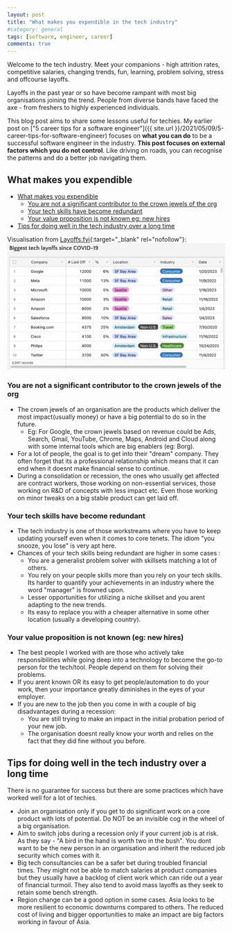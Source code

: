 ```yaml
---
layout: post
title: "What makes you expendible in the tech industry"
#category: general
tags: [software, engineer, career]
comments: true
---
```


Welcome to the tech industry. Meet your companions - high attrition rates, competitive salaries, changing trends, fun, learning, problem solving, stress and offcourse layoffs.

Layoffs in the past year or so have become rampant with most big organisations joining the trend. People from diverse bands have faced the axe - from freshers to highly experienced individuals.

This blog post aims to share some lessons useful for techies. My earlier post on ["5 career tips for a software engineer"]({{ site.url }}/2021/05/09/5-career-tips-for-software-engineer) focuses on **what you can do** to be a successful software engineer in the industry. **This post focuses on external factors which you do not control**. Like driving on roads, you can recognise the patterns and do a better job navigating them.

## What makes you expendible
<!-- TOC -->

- [What makes you expendible](#what-makes-you-expendible)
    - [You are not a significant contributor to the crown jewels of the org](#you-are-not-a-significant-contributor-to-the-crown-jewels-of-the-org)
    - [Your tech skills have become redundant](#your-tech-skills-have-become-redundant)
    - [Your value proposition is not known eg: new hires](#your-value-proposition-is-not-known-eg-new-hires)
- [Tips for doing well in the tech industry over a long time](#tips-for-doing-well-in-the-tech-industry-over-a-long-time)

<!-- /TOC -->

Visualisation from [Layoffs.fyi](https://layoffs.fyi/){:target="_blank" rel="nofollow"}:
!["layoffs"](/assets/images/layoffs.png "layoffs")

### You are not a significant contributor to the crown jewels of the org

- The crown jewels of an organisation are the products which deliver the most impact(usually money) or have a big potential to do so in the future.
  - Eg: For Google, the crown jewels based on revenue could be Ads, Search, Gmail, YouTube, Chrome, Maps, Android and Cloud along with some internal tools which are big enablers (eg: Borg).
- For a lot of people, the goal is to get into their "dream" company. They often forget that its a professional relationship which means that it can end when it doesnt make financial sense to continue.
- During a consolidation or recession, the ones who usually get affected are contract workers, those working on non-essential services, those working on R&D of concepts with less impact etc. Even those working on minor tweaks on a big stable product can get laid off.

### Your tech skills have become redundant

- The tech industry is one of those workstreams where you have to keep updating yourself even when it comes to core tenets. The idiom "you snooze, you lose" is very apt here.
- Chances of your tech skills being redundant are higher in some cases :
  - You are a generalist problem solver with skillsets matching a lot of others.
  - You rely on your people skills more than you rely on your tech skills. Its harder to quantify your achievements in an industry where the word "manager" is frowned upon.
  - Lesser opportunities for utilizing a niche skillset and you arent adapting to the new trends.
  - Its easy to replace you with a cheaper alternative in some other location (usually a developing country).

### Your value proposition is not known (eg: new hires)

- The best people I worked with are those who actively take responsibilities while going deep into a technology to become the go-to person for the tech/tool. People depend on them for solving their problems.
- If you arent known OR its easy to get people/automation to do your work, then your importance greatly diminishes in the eyes of your employer.
- If you are new to the job then you come in with a couple of big disadvantages during a recession:
  - You are still trying to make an impact in the initial probation period of your new job.
  - The organisation doesnt really know your worth and relies on the fact that they did fine without you before.

## Tips for doing well in the tech industry over a long time

There is no guarantee for success but there are some practices which have worked well for a lot of techies.

- Join an organisation only if you get to do significant work on a core product with lots of potential. Do NOT be an invisible cog in the wheel of a big organisation.
- Aim to switch jobs during a recession only if your current job is at risk. As they say - "A bird in the hand is worth two in the bush". You dont want to be the new person in an organisation and inherit the reduced job security which comes with it.
- Big tech consultancies can be a safer bet during troubled financial times. They might not be able to match salaries at product companies but they usually have a backlog of client work which can ride out a year of financial turmoil. They also tend to avoid mass layoffs as they seek to retain some bench strength.
- Region change can be a good option in some cases. Asia looks to be more resilient to economic downturns compared to others. The reduced cost of living and bigger opportunities to make an impact are big factors working in favour of Asia.
